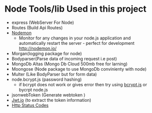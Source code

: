 # Node Tools/lib Used in this project

- express (WebServer For Node)
- Routes (Build Api Routes)
- [Nodemon](https://github.com/remy/nodemon)
  - Monitor for any changes in your node.js application and automatically restart the server - perfect for development http://nodemon.io/
- Morgan(logging package for node)
- Bodyparser(Parse data of incoming request i.e post)
- MongoDb Altas (Mongo Db Cloud 500mb free for larning)
- Moongose (Node package to use MongoDb convinienty with node)
- Multer (Like BodyParser but for form data)
- node.bcrypt.js (password hashing)
    - if bcrypt does not work or gives error then try using [bcrypt.js](https://www.npmjs.com/package/bcryptjs) or 
       bycrpt node.js
- jsonwebToken (Generate webtoken )  
- [Jwt.io](https://jwt.io/) (to extract the token information)   
- [Http Status Codes](https://restfulapi.net/http-status-codes/) 